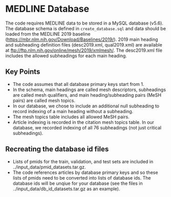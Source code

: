 # MEDLINE Database

The code requires MEDLINE data to be stored in a MySQL database (v5.6). The database schema is defined in ```create_database.sql``` and data should be loaded from the MEDLINE 2019 baseline (https://mbr.nlm.nih.gov/Download/Baselines/2019/). 2019 main heading and subheading definition files (desc2019.xml, qual2019.xml) are available at ftp://ftp.nlm.nih.gov/online/mesh/2019/xmlmesh/. The desc2019.xml file includes the allowed subheadings for each main heading.

## Key Points

- The code assumes that all database primary keys start from 1.
- In the schema, main headings are called mesh descriptors, subheadings are called mesh qualifiers, and main heading/subheading pairs (MeSH pairs) are called mesh topics.
- In our database, we chose to include an additional null subheading to record indexing of a main heading without a subheading.
- The mesh topics table includes all allowed MeSH pairs.
- Article indexing is recorded in the citation mesh topics table. In our database, we recorded indexing of all 76 subheadings (not just critical subheadings).

## Recreating the database id files

- Lists of pmids for the train, validation, and test sets are included in ../input_data/pmid_datasets.tar.gz.
- The code references articles by database primary keys and so these lists of pmids need to be converted into lists of database ids. The database ids will be unqiue for your database (see the files in ../input_data/db_id_datasets.tar.gz as an example).